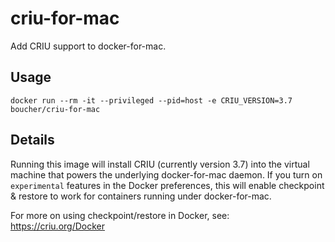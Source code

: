 # criu-for-mac
Add CRIU support to docker-for-mac.

## Usage

```
docker run --rm -it --privileged --pid=host -e CRIU_VERSION=3.7 boucher/criu-for-mac
```

## Details

Running this image will install CRIU (currently version 3.7) into the virtual machine that powers the underlying docker-for-mac daemon. If you turn on `experimental` features in the Docker preferences, this will enable checkpoint & restore to work for containers running under docker-for-mac.

For more on using checkpoint/restore in Docker, see: https://criu.org/Docker
